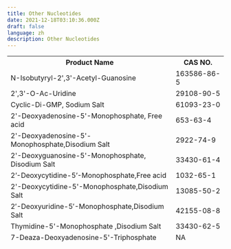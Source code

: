 ```yaml
---
title: Other Nucleotides
date: 2021-12-18T03:10:36.000Z
draft: false
language: zh
description: Other Nucleotides
---
```


<section class="lg:pb-24">
  <div class="max-w-screen-md px-4 mx-auto">
<table class="border-collapse table-auto w-full text-sm">
<thead>
    <tr class="bg-slate-5">
        <th class="border dark:border-slate-600 font-medium p-4 pl-8 pt-3 pb-3 text-slate-400 dark:text-slate-200 text-left">Product Name</th>
        <th class="border dark:border-slate-600 font-medium p-4 pl-8 pt-3 pb-3 text-slate-400 dark:text-slate-200 text-left">CAS NO.</th>
    </tr>
    <thead>
    <tr>
        <td class="border border-slate-200 dark:border-slate-600 p-4 pl-8 text-slate-500 dark:text-slate-400">N-Isobutyryl-2',3'-Acetyl-Guanosine	</td>
        <td class="border border-slate-200 dark:border-slate-600 p-4 pl-8 text-slate-500 dark:text-slate-400">163586-86-5 </td>
    </tr>
    <tr>
        <td class="border border-slate-200 dark:border-slate-600 p-4 pl-8 text-slate-500 dark:text-slate-400">2',3'-O-Ac-Uridine	</td>
        <td class="border border-slate-200 dark:border-slate-600 p-4 pl-8 text-slate-500 dark:text-slate-400">29108-90-5</td>
    </tr>
    <tr>
        <td class="border border-slate-200 dark:border-slate-600 p-4 pl-8 text-slate-500 dark:text-slate-400">Cyclic-Di-GMP, Sodium Salt	</td>
        <td class="border border-slate-200 dark:border-slate-600 p-4 pl-8 text-slate-500 dark:text-slate-400">61093-23-0</td>
    </tr>
    <tr>
        <td class="border border-slate-200 dark:border-slate-600 p-4 pl-8 text-slate-500 dark:text-slate-400">2'-Deoxyadenosine-5'-Monophosphate, Free acid	</td>
        <td class="border border-slate-200 dark:border-slate-600 p-4 pl-8 text-slate-500 dark:text-slate-400">653-63-4 </td>
    </tr>
    <tr>
        <td class="border border-slate-200 dark:border-slate-600 p-4 pl-8 text-slate-500 dark:text-slate-400">2'-Deoxyadenosine-5'-Monophosphate,Disodium Salt	</td>
        <td class="border border-slate-200 dark:border-slate-600 p-4 pl-8 text-slate-500 dark:text-slate-400">2922-74-9</td>
    </tr>
    <tr>
        <td class="border border-slate-200 dark:border-slate-600 p-4 pl-8 text-slate-500 dark:text-slate-400">2'-Deoxyguanosine-5'-Monophosphate, Disodium Salt	</td>
        <td class="border border-slate-200 dark:border-slate-600 p-4 pl-8 text-slate-500 dark:text-slate-400">33430-61-4 </td>
    </tr>
    <tr>
        <td class="border border-slate-200 dark:border-slate-600 p-4 pl-8 text-slate-500 dark:text-slate-400">2’-Deoxycytidine-5’-Monophosphate,Free acid	</td>
        <td class="border border-slate-200 dark:border-slate-600 p-4 pl-8 text-slate-500 dark:text-slate-400">1032-65-1</td>
    </tr>
    <tr>
        <td class="border border-slate-200 dark:border-slate-600 p-4 pl-8 text-slate-500 dark:text-slate-400">2'-Deoxycytidine-5'-Monophosphate,Disodium Salt</td>
        <td class="border border-slate-200 dark:border-slate-600 p-4 pl-8 text-slate-500 dark:text-slate-400">13085-50-2</td>
    </tr>
    <tr>
        <td class="border border-slate-200 dark:border-slate-600 p-4 pl-8 text-slate-500 dark:text-slate-400">2′-Deoxyuridine-5′-Monophosphate,Disodium Salt	</td>
        <td class="border border-slate-200 dark:border-slate-600 p-4 pl-8 text-slate-500 dark:text-slate-400">42155-08-8</td>
    </tr>
    <tr>
        <td class="border border-slate-200 dark:border-slate-600 p-4 pl-8 text-slate-500 dark:text-slate-400">Thymidine-5'-Monophosphate ,Disodium Salt	</td>
        <td class="border border-slate-200 dark:border-slate-600 p-4 pl-8 text-slate-500 dark:text-slate-400">33430-62-5</td>
    </tr>
    <tr>
        <td class="border border-slate-200 dark:border-slate-600 p-4 pl-8 text-slate-500 dark:text-slate-400">7-Deaza-Deoxyadenosine-5'-Triphosphate	</td>
        <td class="border border-slate-200 dark:border-slate-600 p-4 pl-8 text-slate-500 dark:text-slate-400">NA </td>
    </tr>
</table>

  </div>
</section>

